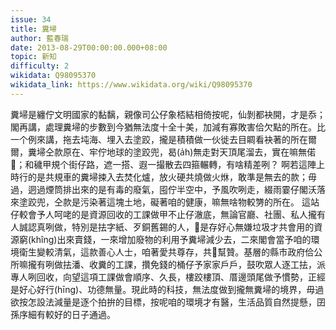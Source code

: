 ```yaml
---
issue: 34
title: 糞埽
author: 藍春瑞
date: 2013-08-29T00:00:00.000+08:00
topic: 新知
difficulty: 2
wikidata: Q98095370
wikidata_link: https://www.wikidata.org/wiki/Q98095370
---
```

糞埽是纏佇文明國家的黏黐，親像司公仔象桮結相倚按呢，仙剝都袂開，才是忝；閣再講，處理糞埽的步數到今猶無法度十全十美，加減有寡敗害佮欠點的所在。比一个例來講，拖去坉海、埋入去塗跤，攏是積積做一伙徙去目睭看袂著的所在爾爾，糞埽仝款原在、牢佇地球的塗跤兜，曷(a̍h)無走對天頂尾溜去，實在嘛無偌𠢕；和穢甲規个街仔路，遮一搭、遐一撮散去四箍輾轉，有啥精差咧？
啊若這陣上時行的是共規車的糞埽捒入去焚化爐，放火硬共燒做火烌，敢準是無去的款；毋過，迵過煙筒排出來的是有毒的廢氣，囤佇半空中，予風吹咧走，綴雨霎仔閣沃落來塗跤兜，仝款是污染著這塊土地，礙著咱的健康，嘛無啥物較勥的所在。
這站仔較會予人呵咾的是資源回收的工課做甲不止仔澈底，無論官廳、社團、私人攏有人誠認真咧做，特別是抾字紙、歹銅舊錫的人，𪜶是存好心無嫌垃圾才共會用的資源窮(khîng)出來賣錢，一來增加廢物的利用予糞埽減少去，二來閣會當予咱的環境衛生變較清氣，這款善心人士，咱著愛共尊存，共𪜶幫贊。基層的縣市政府佮公所嘛攏有咧做抾潘、收糞的工課，攢免錢的桶仔予家家戶戶，鼓吹眾人逐工抾，派專人咧回收，向望這項工課做會順序、久長，樓跤樓頂、厝邊頭尾做予慣勢，正經是好心好行(hīng)、功德無量。現此時的科技，無法度做到攏無糞埽的境界，毋過欲按怎設法減量是逐个拍拚的目標，按呢咱的環境才有醫，生活品質自然提懸，囝孫序細有較好的日子通過。